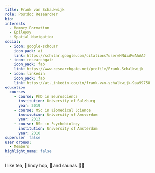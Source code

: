 ```yaml
---
title: Frank van Schalkwijk
role: Postdoc Researcher
bio: 
interests:
  - Memory Formation
  - Epilepsy
  - Spatial Navigation
social:
  - icon: google-scholar
    icon_pack: ai
    link: https://scholar.google.com/citations?user=HNWiAFwAAAAJ
  - icon: researchgate
    icon_pack: fab
    link: https://www.researchgate.net/profile/Frank-Schalkwijk
  - icon: linkedin
    icon_pack: fab
    link: https://at.linkedin.com/in/frank-van-schalkwijk-9aa99758
education:
  courses:
    - course: PhD in Neuroscience
      institution: University of Salzburg
      year: 2019
    - course: MSc in Biomedical Science
      institution: University of Amsterdam
      year: 2013
    - course: BSc in Psychobiology
      institution: University of Amsterdam
      year: 2010
superuser: false
user_groups:
  - Members
highlight_name: false
---
```

I like tea, :tea: lindy hop, :dancers: and saunas. :sauna_man:
